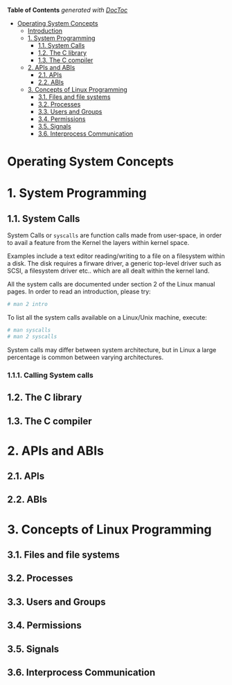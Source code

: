 <!-- START doctoc generated TOC please keep comment here to allow auto update -->
<!-- DON'T EDIT THIS SECTION, INSTEAD RE-RUN doctoc TO UPDATE -->
**Table of Contents**  *generated with [DocToc](https://github.com/thlorenz/doctoc)*

- [Operating System Concepts](#operating-system-concepts)
  - [Introduction](#introduction)
  - [1. System Programming](#1-system-programming)
    - [1.1. System Calls](#11-system-calls)
    - [1.2. The C library](#12-the-c-library)
    - [1.3. The C compiler](#13-the-c-compiler)
  - [2. APIs and ABIs](#2-apis-and-abis)
    - [2.1. APIs](#21-apis)
    - [2.2. ABIs](#22-abis)
  - [3. Concepts of Linux Programming](#3-concepts-of-linux-programming)
    - [3.1. Files and file systems](#31-files-and-file-systems)
    - [3.2. Processes](#32-processes)
    - [3.3. Users and Groups](#33-users-and-groups)
    - [3.4. Permissions](#34-permissions)
    - [3.5. Signals](#35-signals)
    - [3.6. Interprocess Communication](#36-interprocess-communication)

<!-- END doctoc generated TOC please keep comment here to allow auto update -->

Operating System Concepts
==========================

# 1. System Programming

## 1.1. System Calls

System Calls or `syscalls` are function calls made from user-space, in order to avail a feature from the Kernel the layers within kernel space.

Examples include a text editor reading/writing to a file on a filesystem within a disk. The disk requires a firware driver, a generic top-level driver such as SCSI, a filesystem driver etc.. which are all dealt within the kernel land.

All the system calls are documented under section 2 of the Linux manual pages. In order to read an introduction, please try:

```bash
# man 2 intro
```

To list all the system calls available on a Linux/Unix machine, execute:

```bash
# man syscalls
# man 2 syscalls
```

System calls may differ between system architecture, but in Linux a large percentage is common between varying architectures.

### 1.1.1. Calling System calls




## 1.2. The C library

## 1.3. The C compiler

# 2. APIs and ABIs

## 2.1. APIs

## 2.2. ABIs

# 3. Concepts of Linux Programming

## 3.1. Files and file systems

## 3.2. Processes

## 3.3. Users and Groups

## 3.4. Permissions

## 3.5. Signals

## 3.6. Interprocess Communication